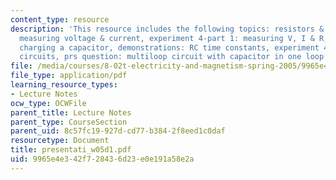 ```yaml
---
content_type: resource
description: 'This resource includes the following topics: resistors & ohm?s law,
  measuring voltage & current, experiment 4-part 1: measuring V, I & R, prs questions:
  charging a capacitor, demonstrations: RC time constants, experiment 4-part II: RC
  circuits, prs question: multiloop circuit with capacitor in one loop.'
file: /media/courses/8-02t-electricity-and-magnetism-spring-2005/9965e4e342f728436d23e0e191a58e2a_presentati_w05d1.pdf
file_type: application/pdf
learning_resource_types:
- Lecture Notes
ocw_type: OCWFile
parent_title: Lecture Notes
parent_type: CourseSection
parent_uid: 8c57fc19-927d-cd77-b384-2f8eed1c0daf
resourcetype: Document
title: presentati_w05d1.pdf
uid: 9965e4e3-42f7-2843-6d23-e0e191a58e2a
---
```

